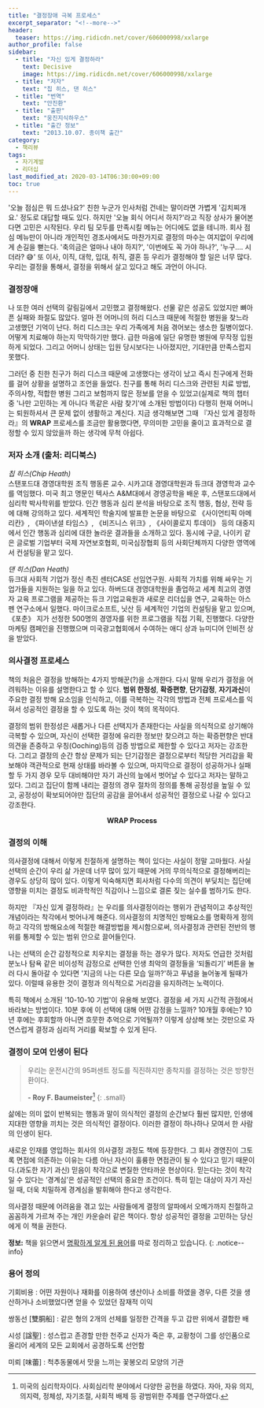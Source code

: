 ```yaml
---
title: "결정장애 극복 프로세스"
excerpt_separator: "<!--more-->"
header:
  teaser: https://img.ridicdn.net/cover/606000998/xxlarge
author_profile: false
sidebar:
  - title: "자신 있게 결정하라"
    text: Decisive
    image: https://img.ridicdn.net/cover/606000998/xxlarge
  - title: "저자"
    text: "칩 히스, 댄 히스"
  - title: "번역"
    text: "안진환"
  - title: "출판"
    text: "웅진지식하우스"
  - title: "출간 정보"
    text: "2013.10.07. 종이책 출간"
category:
  - 책리뷰
tags:
  - 자기계발
  - 리더십
last_modified_at: 2020-03-14T06:30:00+09:00
toc: true
---
```


'오늘 점심은 뭐 드셨나요?' 친한 누군가 인사처럼 건네는 말이라면 가볍게 '김치찌개요.' 정도로 대답할 때도 있다. 하지만 '오늘 회식 어디서 하지?'라고 직장 상사가 물어본다면 고민은 시작된다. 우리 팀 모두를 만족시킬 메뉴는 어디에도 없을 테니까. <!--more--> 회사 점심 메뉴만이 아니라 개인적인 경조사에서도 마찬가지로 결정의 마수는 여지없이 우리에게 손길을 뻗는다. '축의금은 얼마나 내야 하지?', '이번에도 꼭 가야 하나?', '누구…. 시더라? 😅' 또 이사, 이직, 대학, 입대, 취직, 결혼 등 우리가 결정해야 할 일은 너무 많다. 우리는 결정을 통해서, 결정을 위해서 살고 있다고 해도 과언이 아니다.

### 결정장애

나 또한 여러 선택의 갈림길에서 고민했고 결정해왔다. 선물 같은 성공도 있었지만 뼈아픈 실패와 좌절도 많았다. 얼마 전 어머니의 허리 디스크 때문에 적절한 병원을 찾느라 고생했던 기억이 난다. 허리 디스크는 우리 가족에게 처음 겪어보는 생소한 질병이었다. 어떻게 치료해야 하는지 막막하기만 했다. 급한 마음에 일단 유명한 병원에 무작정 입원하게 되었다. 그리고 어머니 상태는 입원 당시보다는 나아졌지만, 기대만큼 만족스럽지 못했다.

그러던 중 친한 친구가 허리 디스크 때문에 고생했다는 생각이 났고 즉시 친구에게 전화를 걸어 상황을 설명하고 조언을 들었다. 친구를 통해 허리 디스크와 관련된 치료 방법, 주의사항, 적합한 병원 그리고 보험까지 많은 정보를 얻을 수 있었고(실제로 책의 챕터 중 '나만 고민하는 게 아니다 똑같은 사람 찾기'에 소개된 방법이다) 다행히 현재 어머니는 퇴원하셔서 큰 문제 없이 생활하고 계신다. 지금 생각해보면 그때 『자신 있게 결정하라』의 **WRAP** 프로세스를 조금만 활용했다면, 무의미한 고민을 줄이고 효과적으로 결정할 수 있지 않았을까 하는 생각에 무척 아쉽다.

### 저자 소개 (출처: 리디북스)

*칩 히스(Chip Heath)*  
스탠포드대 경영대학원 조직 행동론 교수. 시카고대 경영대학원과 듀크대 경영학과 교수를 역임했다. 미국 최고 명문인 텍사스 A&M대에서 경영공학을 배운 후, 스탠포드대에서 심리학 박사학위를 받았다. 인간 행동과 심리 분석을 바탕으로 조직 행동, 협상, 전략 등에 대해 강의하고 있다. 세계적인 학술지에 발표한 논문을 바탕으로 《사이언티픽 아메리칸》, 《파이낸셜 타임스》, 《비즈니스 위크》, 《사이콜로지 투데이》 등의 대중지에서 인간 행동과 심리에 대한 놀라운 결과들을 소개하고 있다. 동시에 구글, 나이키 같은 글로벌 기업부터 국제 자연보호협회, 미국심장협회 등의 사회단체까지 다양한 영역에서 컨설팅을 맡고 있다.

*댄 히스(Dan Heath)*  
듀크대 사회적 기업가 정신 촉진 센터CASE 선임연구원. 사회적 가치를 위해 싸우는 기업가들을 지원하는 일을 하고 있다. 하버드대 경영대학원을 졸업하고 세계 최고의 경영자 교육 프로그램을 제공하는 듀크 기업교육원과 새로운 리더십을 연구, 교육하는 아스펜 연구소에서 일했다. 마이크로소프트, 닛산 등 세계적인 기업의 컨설팅을 맡고 있으며, 《포춘》 지가 선정한 500명의 경영자를 위한 프로그램을 직접 기획, 진행했다. 다양한 마케팅 캠페인을 진행했으며 미국광고협회에서 수여하는 애디 상과 뉴미디어 인비전 상을 받았다.

### 의사결정 프로세스

책의 처음은 결정을 방해하는 4가지 방해꾼(?)을 소개한다. 다시 말해 우리가 결정을 어려워하는 이유를 설명한다고 할 수 있다. **범위 한정성**, **확증편향**, **단기감정**, **자기과신**이 주요한 결정 방해 요소임을 인식하고, 이를 극복하는 각각의 방법과 전체 프로세스를 익혀서 성공적인 결정을 할 수 있도록 하는 것이 책의 목적이다.

결정의 범위 한정성은 새롭거나 다른 선택지가 존재한다는 사실을 의식적으로 상기해야 극복할 수 있으며, 자신이 선택한 결정에 유리한 정보만 찾으려고 하는 확증편향은 반대의견을 존중하고 우칭(Ooching)등의 검증 방법으로 제한할 수 있다고 저자는 강조한다. 그리고 결정의 순간 항상 문제가 되는 단기감정은 결정으로부터 적당한 거리감을 확보해야 객관적으로 현재 상태를 바라볼 수 있으며, 마지막으로 결정이 성공하거나 실패할 두 가지 경우 모두 대비해야만 자기 과신의 늪에서 벗어날 수 있다고 저자는 말하고 있다. 그리고 집단이 함께 내리는 결정의 경우 절차의 정의를 통해 공정성을 높일 수 있고, 공정성이 확보되어야만 집단의 공감을 끌어내서 성공적인 결정으로 나갈 수 있다고 강조한다.

<figure class="align-center">
  <img src="{{ '/assets/images/자신 있게 결정하라.jpg' | absolute_url }}" alt="">
  <figcaption style="text-align:center"><strong>WRAP Process</strong></figcaption>
</figure>

### 결정의 이해

의사결정에 대해서 이렇게 친절하게 설명하는 책이 있다는 사실이 정말 고마웠다. 사실 선택의 순간이 우리 삶 가운데 너무 많이 있기 때문에 거의 무의식적으로 결정해버리는 경우도 상당히 많이 있다. 이렇게 익숙해지면 회사처럼 다수의 의견이 부딪치는 집단에 영향을 미치는 결정도 비과학적인 직감이나 느낌으로 결론 짖는 실수를 범하기도 한다.

하지만 『자신 있게 결정하라』는 우리를 의사결정이라는 행위가 관념적이고 추상적인 개념이라는 착각에서 벗어나게 해준다. 의사결정의 치명적인 방해요소를 명확하게 정의하고 각각의 방해요소에 적절한 해결방법을 제시함으로써, 의사결정과 관련된 전반의 행위를 통제할 수 있는 범위 안으로 끌어들인다.

나는 선택의 순간 감정적으로 치우치는 결정을 하는 경우가 많다. 저자도 언급한 것처럼 분노나 탐욕 같은 비이성적 감정으로 선택한 인생 최악의 결정들을 ‘되돌리기’ 버튼을 눌러 다시 돌아갈 수 있다면 '지금의 나는 다른 모습 일까?'하고 푸념을 늘어놓게 될때가 있다. 이럴때 유용한 것이 결정과 의식적으로 거리감을 유지하려는 노력이다.

특히 책에서 소개된 '10-10-10 기법'이 유용해 보였다. 결정을 세 가지 시간적 관점에서 바라보는 방법이다. 10분 후에 이 선택에 대해 어떤 감정을 느낄까? 10개월 후에는? 10년 후에는 후회할까 아니면 흐뭇한 추억으로 기억될까? 이렇게 상상해 보는 것만으로 자연스럽게 결정과 심리적 거리를 확보할 수 있게 된다.

### 결정이 모여 인생이 된다

> 우리는 운전시간의 95퍼센트 정도를 직진하지만 종착지를 결정하는 것은 방향전환이다.
>
> **- Roy F. Baumeister**[^1]
> {: .small}

삶에는 의미 없이 반복되는 행동과 말이 의식적인 결정의 순간보다 훨씬 많지만, 인생에 지대한 영향을 끼치는 것은 의식적인 결정이다. 이러한 결정이 하나하나 모여서 한 사람의 인생이 된다.

새로운 인재를 영입하는 회사의 의사결정 과정도 책에 등장한다. 그 회사 경영진이 그토록 면접에 의존하는 이유는 다름 아닌 자신이 훌륭한 면접관이 될 수 있다고 믿기 때문이다.(과도한 자기 과신) 믿음이 착각으로 변질한 안타까운 현상이다. 믿는다는 것이 착각일 수 있다는 ‘경계심’은 성공적인 선택의 중요한 조건이다. 특히 믿는 대상이 자기 자신일 때, 더욱 치밀하게 경계심을 발휘해야 한다고 생각한다.

의사결정 때문에 어려움을 겪고 있는 사람들에게 결정의 알파에서 오메가까지 친절하고 꼼꼼하게 가르쳐 주는 개인 카운슬러 같은 책이다. 항상 성공적인 결정을 고민하는 당신에게 이 책을 권한다.

**정보:** 책을 읽으면서 [명확하게 알게 된 용어](#)를 따로 정리하고 있습니다.
{: .notice--info}

### 용어 정의

기회비용
: 어떤 자원이나 재화를 이용하여 생산이나 소비를 하였을 경우, 다른 것을 생산하거나 소비했었다면 얻을 수 있었던 잠재적 이익

쌍동선 [雙胴船]
: 같은 형의 2개의 선체를 일정한 간격을 두고 갑판 위에서 결합한 배

시성 [諡聖]
: 성스럽고 존경할 만한 천주교 신자가 죽은 후, 교황청이 그를 성인품으로 올리어 세계의 모든 교회에서 공경하도록 선언함

미뢰 [味蕾]
: 척추동물에서 맛을 느끼는 꽃봉오리 모양의 기관



[^1]:미국의 심리학자이다. 사회심리학 분야에서 다양한 공헌을 하였다. 자아, 자유 의지, 의지력, 정체성, 자기조절, 사회적 배제 등 광범위한 주제를 연구하였다.

